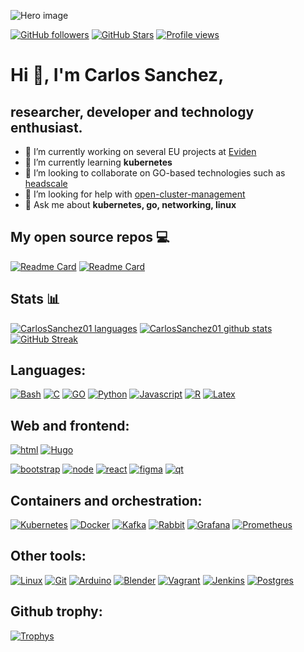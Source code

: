 ![Hero image](https://raw.githubusercontent.com/CarlosSanchez01/CarlosSanchez01/main/images/vintage.jpg)

[![GitHub followers](https://img.shields.io/github/followers/CarlosSanchez01?logo=GitHub&style=for-the-badge)](https://github.com/CarlosSanchez01)
[![GitHub Stars](https://img.shields.io/github/stars/CarlosSanchez01?logo=github&style=for-the-badge)](https://github.com/CarlosSanchez01)
[![Profile views](https://komarev.com/ghpvc/?username=CarlosSanchez01&label=Profile%20views&color=0e75b6&style=for-the-badge)](https://github.com/CarlosSanchez01)

# Hi 👋, I'm Carlos Sanchez,

## researcher, developer and technology enthusiast.

- 🔭 I’m currently working on several EU projects at [Eviden](https://eviden.com/)
- 🌱 I’m currently learning **kubernetes**
- 👯 I’m looking to collaborate on GO-based technologies such as [headscale](https://headscale.net/)
- 🤝 I’m looking for help with [open-cluster-management](https://open-cluster-management.io/)
- 💬 Ask me about **kubernetes, go, networking, linux**

## My open source repos 💻

[![Readme Card](https://github-readme-stats.vercel.app/api/pin/?username=carlossanchez01&repo=R_course_intro&theme=radical)](https://github.com/carlossanchez01/R_course_intro)
[![Readme Card](https://github-readme-stats.vercel.app/api/pin/?username=carlossanchez01&repo=carlossanchez01.github.io&theme=radical)](https://github.com/carlossanchez01/carlossanchez01.github.io)

## Stats 📊

[![CarlosSanchez01 languages](https://github-readme-stats.vercel.app/api/top-langs?username=carlossanchez01&show_icons=true&&count_private=true&theme=radical&layout=compact)](https://github.com/CarlosSanchez01)
[![CarlosSanchez01 github stats](https://github-readme-stats.vercel.app/api?username=carlossanchez01&show_icons=true&count_private=true&theme=radical&hide=stars)](https://github.com/CarlosSanchez01)
[![GitHub Streak](https://github-readme-streak-stats.herokuapp.com/?user=carlossanchez01&count_private=true&theme=radical)](https://github.com/CarlosSanchez01)

## Languages:

[![Bash](https://raw.githubusercontent.com/CarlosSanchez01/CarlosSanchez01/main/logos/bash.svg)](https://www.gnu.org/software/bash/)
[![C](https://raw.githubusercontent.com/CarlosSanchez01/CarlosSanchez01/main/logos/C.svg)](https://www.cprogramming.com)
[![GO](https://raw.githubusercontent.com/CarlosSanchez01/CarlosSanchez01/main/logos/go.svg)](https://golang.org)
[![Python](https://raw.githubusercontent.com/CarlosSanchez01/CarlosSanchez01/main/logos/python.svg)](https://www.python.org)
[![Javascript](https://raw.githubusercontent.com/CarlosSanchez01/CarlosSanchez01/main/logos/javascript.svg)](https://developer.mozilla.org/en-US/docs/Web/JavaScript)
[![R](https://raw.githubusercontent.com/CarlosSanchez01/CarlosSanchez01/main/logos/R.svg)](https://www.r-project.org/)
[![Latex](https://raw.githubusercontent.com/CarlosSanchez01/CarlosSanchez01/main/logos/LaTeX.svg)](https://www.latex-project.org/)

## Web and frontend:

[![html](https://raw.githubusercontent.com/CarlosSanchez01/CarlosSanchez01/main/logos/html5.svg)](https://www.w3.org/html/)
[![Hugo](https://raw.githubusercontent.com/CarlosSanchez01/CarlosSanchez01/main/logos/Hugo.svg)](https://gohugo.io/)

<!-- [![htmx]()]() -->

[![bootstrap](https://raw.githubusercontent.com/CarlosSanchez01/CarlosSanchez01/main/logos/Bootstrap.svg)](https://getbootstrap.com)
[![node](https://raw.githubusercontent.com/CarlosSanchez01/CarlosSanchez01/main/logos/node.svg)](https://nodejs.org)
[![react](https://raw.githubusercontent.com/CarlosSanchez01/CarlosSanchez01/main/logos/react.svg)](https://reactjs.org/)
[![figma](https://raw.githubusercontent.com/CarlosSanchez01/CarlosSanchez01/main/logos/figma.svg)](https://www.figma.com/)
[![qt](https://raw.githubusercontent.com/CarlosSanchez01/CarlosSanchez01/main/logos/qt.svg)](https://www.qt.io/)

## Containers and orchestration:

[![Kubernetes](https://raw.githubusercontent.com/CarlosSanchez01/CarlosSanchez01/main/logos/Kubernetes.svg)](https://kubernetes.io)
[![Docker](https://raw.githubusercontent.com/CarlosSanchez01/CarlosSanchez01/main/logos/docker.svg)](https://www.docker.com/)
[![Kafka](https://raw.githubusercontent.com/CarlosSanchez01/CarlosSanchez01/main/logos/Kafka.svg)](https://kafka.apache.org/)
[![Rabbit](https://raw.githubusercontent.com/CarlosSanchez01/CarlosSanchez01/main/logos/rabbit.svg)](https://www.rabbitmq.com)
[![Grafana](https://raw.githubusercontent.com/CarlosSanchez01/CarlosSanchez01/main/logos/grafana.svg)](https://grafana.com)
[![Prometheus](https://raw.githubusercontent.com/CarlosSanchez01/CarlosSanchez01/main/logos/Prometheus.svg)](https://prometheus.io/)

<!-- [![Open cluster management]()]() -->

## Other tools:

[![Linux](https://raw.githubusercontent.com/CarlosSanchez01/CarlosSanchez01/main/logos/linux.svg)](https://www.linux.org/)
[![Git](https://raw.githubusercontent.com/CarlosSanchez01/CarlosSanchez01/main/logos/git.svg)](https://git-scm.com/)
[![Arduino](https://raw.githubusercontent.com/CarlosSanchez01/CarlosSanchez01/main/logos/arduino.svg)](https://www.arduino.cc/)
[![Blender](https://raw.githubusercontent.com/CarlosSanchez01/CarlosSanchez01/main/logos/blender.svg)](https://www.blender.org/)
[![Vagrant](https://raw.githubusercontent.com/CarlosSanchez01/CarlosSanchez01/main/logos/vagrant.svg)](https://www.vagrantup.com/)
[![Jenkins](https://raw.githubusercontent.com/CarlosSanchez01/CarlosSanchez01/main/logos/jenkins.svg)](https://www.jenkins.io)
[![Postgres](https://raw.githubusercontent.com/CarlosSanchez01/CarlosSanchez01/main/logos/postgres.svg)](https://www.postgresql.org)

## Github trophy:

[![Trophys](https://github-profile-trophy.vercel.app/?username=carlossanchez01)](https://github.com/CarlosSanchez01)
